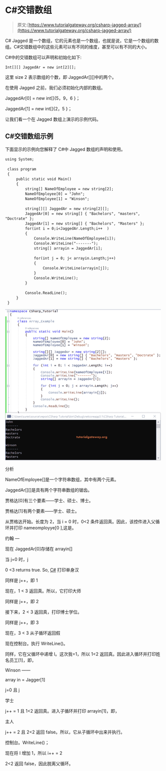 # C#交错数组

> 原文:[https://www.tutorialgateway.org/csharp-jagged-array/](https://www.tutorialgateway.org/csharp-jagged-array/)

C# Jagged 是一个数组，它的元素也是一个数组，也就是说，它是一个数组的数组。C#交错数组中的这些元素可以有不同的维度，甚至可以有不同的大小。

C#中的交错数组可以声明和初始化如下:

```
Int[][] JaggedAr = new int[2][];
```

这里 size 2 表示数组的个数，即 JaggedAr[][]中的两个。

在使用 Jagged 之前，我们必须初始化内部的数组。

JaggedAr[0] = new int[]{5，9，6 }；

JaggedAr[1] = new int[]{2，5 }；

让我们看一个在 Jagged 数组上演示的示例代码。

## C#交错数组示例

下面显示的示例向您解释了 C#中 Jagged 数组的声明和使用。

```
using System;

 class program
 {
     public static void Main()
     {
         string[] NameOfEmployee = new string[2];
         NameOfEmployee[0] = "John";
         NameOfEmployee[1] = "Winson";

         string[][] JaggedAr = new string[2][];
         JaggedAr[0] = new string[] { "Bachelors", "masters", "Doctrate" };
         JaggedAr[1] = new string[] { "Bachelors", "Masters" };
         for(int i = 0;i<JaggedAr.Length;i++  )
         {
             Console.WriteLine(NameOfEmployee[i]);
             Console.WriteLine("-------");
             string[] arrayin = JaggedAr[i];

             for(int j = 0; j< arrayin.Length;j++)
             {
                 Console.WriteLine(arrayin[j]);
             }
             Console.WriteLine();
         }

         Console.ReadLine();
     }
 }
```

![C# Jagged Array 1](img/1f5f30e2fe6edd30ce87039fe59605ac.png)

分析

NameOfEmployee[]是一个字符串数组，其中有两个元素。

JaggedAr[][]是具有两个字符串数组的锯齿。

贾格达[0]有三个要素——学士、硕士、博士。

贾格达[1]有两个要素——学士、硕士。

从贾格达开始。长度为 2，当 i = 0 时，0<2 条件返回真。因此，该控件进入父循环并打印 nameomployye[0 ],这是。

约翰
—

现在 JaggedAr[0]存储在 arrayin[]

当 j=0 时，j

0 <3 returns true. So, [C#](https://www.tutorialgateway.org/csharp-tutorial/) 打印单身汉

同样是 j++，即 1

现在，1 < 3 返回真。所以，它打印大师

同样是 j++，即 2

接下来，2 < 3 返回真，打印博士学位。

同样是 j++，即 3

现在，3 < 3 从子循环返回假

现在控制台。执行 WriteLine()。

同样，它在父循环中递增 I。这次我=1，所以 1<2 返回真。因此进入循环并打印姓名员工[1]，即，

Winson
——

array in = Jagger[1]

j=0 且 j

学士

j++ = 1 且 1<2 返回真。进入子循环并打印 arrayin[1]，即，

主人

j++ = 2 且 2<2 返回 false。所以，它从子循环中出来并执行。

控制台。WriteLine()；

现在将 I 增加 1，所以 i++ = 2

2<2 返回 false，因此脱离父循环。